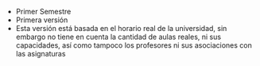 - Primer Semestre
- Primera versión
- Esta versión está basada en el horario real de la universidad, sin embargo no tiene en cuenta la cantidad de aulas reales, ni sus capacidades, así como tampoco los profesores ni sus asociaciones con las asignaturas